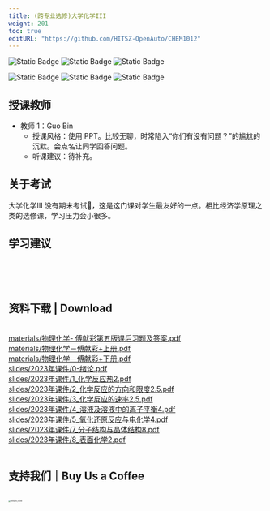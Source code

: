 ```yaml
---
title: (跨专业选修)大学化学III
weight: 201
toc: true
editURL: "https://github.com/HITSZ-OpenAuto/CHEM1012"
---
```


![Static Badge](https://img.shields.io/badge/%E8%80%83%E6%9F%A5%E8%AF%BE-green)
![Static Badge](https://img.shields.io/badge/%E5%AD%A6%E5%88%86-2-moccasin)
![Static Badge](https://img.shields.io/badge/%E8%B7%A8%E4%B8%93%E4%B8%9A%E9%80%89%E4%BF%AE%E8%AF%BE-lightskyblue)

![Static Badge](https://img.shields.io/badge/%E6%88%90%E7%BB%A9%E6%9E%84%E6%88%90-gold)
![Static Badge](https://img.shields.io/badge/%E5%B9%B3%E6%97%B6%E4%BD%9C%E4%B8%9A-60%25-wheat)
![Static Badge](https://img.shields.io/badge/%E5%AE%9E%E9%AA%8C-40%25-wheat)

## 授课教师

- 教师 1：Guo Bin
  - 授课风格：使用 PPT。比较无聊，时常陷入“你们有没有问题？”的尴尬的沉默。会点名让同学回答问题。
  - 听课建议：待补充。

## 关于考试

大学化学III 没有期末考试🤣，这是这门课对学生最友好的一点。相比经济学原理之类的选修课，学习压力会小很多。

## 学习建议
<br>
<br>
<br>
<h2>资料下载 | Download</h2>
<br>
<a href="https://gh.hoa.moe/github.com/HITSZ-OpenAuto/CHEM1012/raw/main/materials/%E7%89%A9%E7%90%86%E5%8C%96%E5%AD%A6-%20%E5%82%85%E7%8C%AE%E5%BD%A9%E7%AC%AC%E4%BA%94%E7%89%88%E8%AF%BE%E5%90%8E%E4%B9%A0%E9%A2%98%E5%8F%8A%E7%AD%94%E6%A1%88.pdf">materials/物理化学- 傅献彩第五版课后习题及答案.pdf</a>
<br>
<a href="https://gh.hoa.moe/github.com/HITSZ-OpenAuto/CHEM1012/raw/main/materials/%E7%89%A9%E7%90%86%E5%8C%96%E5%AD%A6%EF%BC%8D%E5%82%85%E7%8C%AE%E5%BD%A9%2B%E4%B8%8A%E5%86%8C.pdf">materials/物理化学－傅献彩+上册.pdf</a>
<br>
<a href="https://gh.hoa.moe/github.com/HITSZ-OpenAuto/CHEM1012/raw/main/materials/%E7%89%A9%E7%90%86%E5%8C%96%E5%AD%A6%EF%BC%8D%E5%82%85%E7%8C%AE%E5%BD%A9%2B%E4%B8%8B%E5%86%8C.pdf">materials/物理化学－傅献彩+下册.pdf</a>
<br>
<a href="https://gh.hoa.moe/github.com/HITSZ-OpenAuto/CHEM1012/raw/main/slides/2023%E5%B9%B4%E8%AF%BE%E4%BB%B6/0-%E7%BB%AA%E8%AE%BA.pdf">slides/2023年课件/0-绪论.pdf</a>
<br>
<a href="https://gh.hoa.moe/github.com/HITSZ-OpenAuto/CHEM1012/raw/main/slides/2023%E5%B9%B4%E8%AF%BE%E4%BB%B6/1_%E5%8C%96%E5%AD%A6%E5%8F%8D%E5%BA%94%E7%83%AD2.pdf">slides/2023年课件/1_化学反应热2.pdf</a>
<br>
<a href="https://gh.hoa.moe/github.com/HITSZ-OpenAuto/CHEM1012/raw/main/slides/2023%E5%B9%B4%E8%AF%BE%E4%BB%B6/2_%E5%8C%96%E5%AD%A6%E5%8F%8D%E5%BA%94%E7%9A%84%E6%96%B9%E5%90%91%E5%92%8C%E9%99%90%E5%BA%A62.5.pdf">slides/2023年课件/2_化学反应的方向和限度2.5.pdf</a>
<br>
<a href="https://gh.hoa.moe/github.com/HITSZ-OpenAuto/CHEM1012/raw/main/slides/2023%E5%B9%B4%E8%AF%BE%E4%BB%B6/3_%E5%8C%96%E5%AD%A6%E5%8F%8D%E5%BA%94%E7%9A%84%E9%80%9F%E7%8E%872.5.pdf">slides/2023年课件/3_化学反应的速率2.5.pdf</a>
<br>
<a href="https://gh.hoa.moe/github.com/HITSZ-OpenAuto/CHEM1012/raw/main/slides/2023%E5%B9%B4%E8%AF%BE%E4%BB%B6/4_%E6%BA%B6%E6%B6%B2%E5%8F%8A%E6%BA%B6%E6%B6%B2%E4%B8%AD%E7%9A%84%E7%A6%BB%E5%AD%90%E5%B9%B3%E8%A1%A14.pdf">slides/2023年课件/4_溶液及溶液中的离子平衡4.pdf</a>
<br>
<a href="https://gh.hoa.moe/github.com/HITSZ-OpenAuto/CHEM1012/raw/main/slides/2023%E5%B9%B4%E8%AF%BE%E4%BB%B6/5_%E6%B0%A7%E5%8C%96%E8%BF%98%E5%8E%9F%E5%8F%8D%E5%BA%94%E4%B8%8E%E7%94%B5%E5%8C%96%E5%AD%A64.pdf">slides/2023年课件/5_氧化还原反应与电化学4.pdf</a>
<br>
<a href="https://gh.hoa.moe/github.com/HITSZ-OpenAuto/CHEM1012/raw/main/slides/2023%E5%B9%B4%E8%AF%BE%E4%BB%B6/7_%E5%88%86%E5%AD%90%E7%BB%93%E6%9E%84%E4%B8%8E%E6%99%B6%E4%BD%93%E7%BB%93%E6%9E%848.pdf">slides/2023年课件/7_分子结构与晶体结构8.pdf</a>
<br>
<a href="https://gh.hoa.moe/github.com/HITSZ-OpenAuto/CHEM1012/raw/main/slides/2023%E5%B9%B4%E8%AF%BE%E4%BB%B6/8_%E8%A1%A8%E9%9D%A2%E5%8C%96%E5%AD%A62.pdf">slides/2023年课件/8_表面化学2.pdf</a>
<br>
<br>
<h2>支持我们｜Buy Us a Coffee</h2>
<br>
<img src="https://mitcher-1316637614.cos.ap-nanjing.myqcloud.com/hoa/20231112170457.png?imageSlim" alt="Reward_Code" style="zoom:25%; display: block; margin: 0 auto;" />            